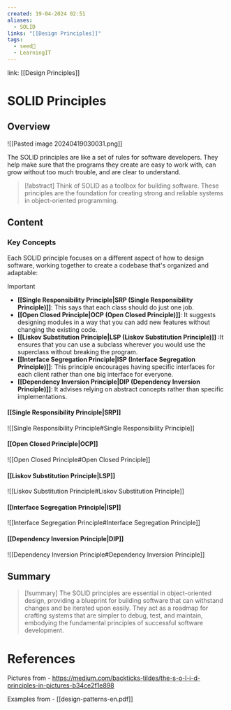 ```yaml
---
created: 19-04-2024 02:51
aliases:
  - SOLID
links: "[[Design Principles]]"
tags:
  - seed🌱
  - LearningIT
---
```

link: [[Design Principles]]

# SOLID Principles

## Overview

![[Pasted image 20240419030031.png]]
  
The SOLID principles are like a set of rules for software developers. They help make sure that the programs they create are easy to work with, can grow without too much trouble, and are clear to understand.

>[!abstract] 
>Think of SOLID as a toolbox for building software. These principles are the foundation for creating strong and reliable systems in object-oriented programming.

## Content

### Key Concepts

Each SOLID principle focuses on a different aspect of how to design software, working together to create a codebase that's organized and adaptable:

> [!important]
> 
> - **[[Single Responsibility Principle|SRP (Single Responsibility Principle)]]**: This says that each class should do just one job.
> - **[[Open Closed Principle|OCP (Open Closed Principle)]]**: It suggests designing modules in a way that you can add new features without changing the existing code.
> - **[[Liskov Substitution Principle|LSP (Liskov Substitution Principle)]]** :It ensures that you can use a subclass wherever you would use the superclass without breaking the program.
> - **[[Interface Segregation Principle|ISP (Interface Segregation Principle)]]**: This principle encourages having specific interfaces for each client rather than one big interface for everyone.
> - **[[Dependency Inversion Principle|DIP (Dependency Inversion Principle)]]**: It advises relying on abstract concepts rather than specific implementations.

#### [[Single Responsibility Principle|SRP]]
![[Single Responsibility Principle#Single Responsibility Principle]]

#### [[Open Closed Principle|OCP]]

![[Open Closed Principle#Open Closed Principle]]

#### [[Liskov Substitution Principle|LSP]]

![[Liskov Substitution Principle#Liskov Substitution Principle]]

#### [[Interface Segregation Principle|ISP]]
![[Interface Segregation Principle#Interface Segregation Principle]]

#### [[Dependency Inversion Principle|DIP]]

![[Dependency Inversion Principle#Dependency Inversion Principle]]

## Summary

>[!summary] 
>The SOLID principles are essential in object-oriented design, providing a blueprint for building software that can withstand changes and be iterated upon easily. They act as a roadmap for crafting systems that are simpler to debug, test, and maintain, embodying the fundamental principles of successful software development.

# References

Pictures  from -
https://medium.com/backticks-tildes/the-s-o-l-i-d-principles-in-pictures-b34ce2f1e898

Examples from -
[[design-patterns-en.pdf]]
 